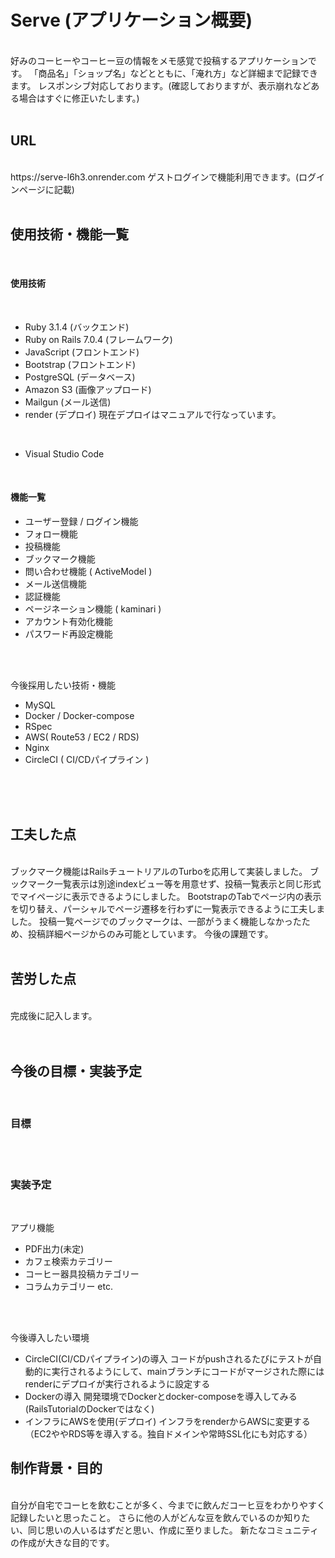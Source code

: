 # Serve (アプリケーション概要)
<br>
好みのコーヒーやコーヒー豆の情報をメモ感覚で投稿するアプリケーションです。
「商品名」「ショップ名」などとともに、「淹れ方」など詳細まで記録できます。
レスポンシブ対応しております。(確認しておりますが、表示崩れなどある場合はすぐに修正いたします。)
<br>
<br>

## URL
<br>
https://serve-l6h3.onrender.com
ゲストログインで機能利用できます。(ログインページに記載)
<br>
<br>

## 使用技術・機能一覧
<br>

#### 使用技術
<br>

* Ruby 3.1.4 (バックエンド)
* Ruby on Rails 7.0.4 (フレームワーク)
* JavaScript (フロントエンド)
* Bootstrap (フロントエンド)
* PostgreSQL (データベース)
* Amazon S3 (画像アップロード)
* Mailgun (メール送信)
* render (デプロイ)
現在デプロイはマニュアルで行なっています。
<br>

* Visual Studio Code
<br>

#### 機能一覧

* ユーザー登録 / ログイン機能
* フォロー機能
* 投稿機能
* ブックマーク機能
* 問い合わせ機能 ( ActiveModel )
* メール送信機能
* 認証機能
* ページネーション機能 ( kaminari )
* アカウント有効化機能
* パスワード再設定機能
<br>
<br>

今後採用したい技術・機能
* MySQL
* Docker / Docker-compose
* RSpec
* AWS( Route53 / EC2 / RDS)
* Nginx
* CircleCI ( CI/CDパイプライン )
<br>
<br>
<br>

## 工夫した点
<br>
ブックマーク機能はRailsチュートリアルのTurboを応用して実装しました。
ブックマーク一覧表示は別途indexビュー等を用意せず、投稿一覧表示と同じ形式でマイページに表示できるようにしました。
BootstrapのTabでページ内の表示を切り替え、パーシャルでページ遷移を行わずに一覧表示できるように工夫しました。
投稿一覧ページでのブックマークは、一部がうまく機能しなかったため、投稿詳細ページからのみ可能としています。
今後の課題です。
<br>
<br>

## 苦労した点
<br>
完成後に記入します。
<br>
<br>
<br>

## 今後の目標・実装予定  
<br>

### 目標  
<br>
<br>

### 実装予定  
<br>

アプリ機能  
* PDF出力(未定)
* カフェ検索カテゴリー
* コーヒー器具投稿カテゴリー
* コラムカテゴリー
etc.  
<br>
<br>

今後導入したい環境
* CircleCI(CI/CDパイプライン)の導入
コードがpushされるたびにテストが自動的に実行されるようにして、mainブランチにコードがマージされた際にはrenderにデプロイが実行されるように設定する  
* Dockerの導入
開発環境でDockerとdocker-composeを導入してみる(RailsTutorialのDockerではなく)  
* インフラにAWSを使用(デプロイ)
インフラをrenderからAWSに変更する（EC2ややRDS等を導入する。独自ドメインや常時SSL化にも対応する）  


## 制作背景・目的
<br>
自分が自宅でコーヒを飲むことが多く、今までに飲んだコーヒ豆をわかりやすく記録したいと思ったこと。
さらに他の人がどんな豆を飲んでいるのか知りたい、同じ思いの人いるはずだと思い、作成に至りました。
新たなコミュニティの作成が大きな目的です。
<br>
<br>